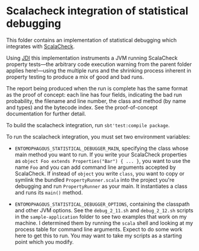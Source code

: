 # Scalacheck integration of statistical debugging
This folder contains an implementation of statistical debugging which
integrates with [ScalaCheck](https://github.com/typelevel/scalacheck).

Using [JDI](https://docs.oracle.com/javase/8/docs/jdk/api/jpda/jdi/)
this implementation instruments a JVM running ScalaCheck property
tests—the arbitrary code execution warning from the parent folder
applies here!—using the multiple runs and the shrinking process
inherent in property testing to produce a mix of good and bad runs.

The report being produced when the run is complete has the same format
as the proof of concept: each line has four fields, indicating the bad
run probability, the filename and line number, the class and method
(by name and types) and the bytecode index.  See the proof-of-concept
documentation for further detail.

To build the scalacheck integration, run `sbt'test:compile package`.

To run the scalacheck integration, you must set two environment
variables:

 - `ENTOMOPHAGOUS_STATISTICAL_DEBUGGER_MAIN`, specifying the class
   whose main method you want to run.  If you write your ScalaCheck
   properties as `object Foo extends Properties("Bar") { ... }`, you
   want to use the name `Foo` and you can add command line arguments
   accepted by ScalaCheck.  If instead of `object` you write `class`,
   you want to copy or symlink the bundled `PropertyRunner.scala` into
   the project you're debugging and run `PropertyRunner` as your main.
   It instantiates a class and runs its `main()` method.

 - `ENTOMOPHAGOUS_STATISTICAL_DEBUGGER_OPTIONS`, containing the
   classpath and other JVM options.  See the `debug_2_11.sh` and
   `debug_2_12.sh` scripts in the `sample-application` folder to see
   two examples that work on my machine.  I determined them by running
   the `scala` shell and looking at my process table for command line
   arguments.  Expect to do some work here to get this to run.  You
   may want to take my scripts as a starting point which you modify.
